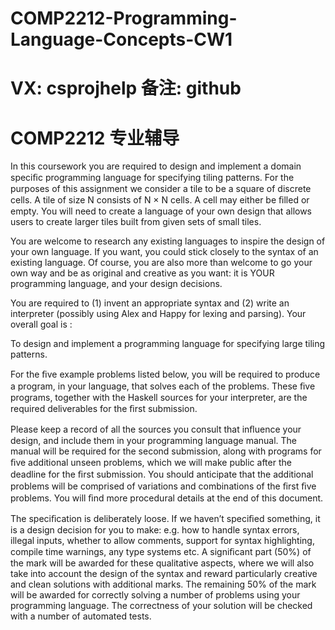 # COMP2212-Programming-Language-Concepts-CW1
# VX: csprojhelp 备注: github
# COMP2212 专业辅导

In this coursework you are required to design and implement a domain speciﬁc programming language for specifying tiling patterns. For the purposes of this assignment we consider a tile to be a square of discrete cells. A tile of size N consists of N × N cells. A cell may either be ﬁlled or empty. You will need to create a language of your own design that allows users to create larger tiles built from given sets of small tiles.

You are welcome to research any existing languages to inspire the design of your own language. If you want, you could stick closely to the syntax of an existing language. Of course, you are also more than welcome to go your own way and be as original and creative as you want: it is YOUR programming language, and your design decisions.

You are required to (1) invent an appropriate syntax and (2) write an interpreter (possibly using Alex and Happy for lexing and parsing). Your overall goal is :

To design and implement a programming language for specifying large tiling patterns.

For the ﬁve example problems listed below, you will be required to produce a program, in your language, that solves each of the problems. These ﬁve programs, together with the Haskell sources for your interpreter, are the required deliverables for the ﬁrst submission.

Please keep a record of all the sources you consult that inﬂuence your design, and include them in your programming language manual. The manual will be required for the second submission, along with programs for ﬁve additional unseen problems, which we will make public after the deadline for the ﬁrst submission. You should anticipate that the additional problems will be comprised of variations and combinations of the ﬁrst ﬁve problems. You will ﬁnd more procedural details at the end of this document.

The speciﬁcation is deliberately loose. If we haven’t speciﬁed something, it is a design decision for you to make: e.g. how to handle syntax errors, illegal inputs, whether to allow comments, support for syntax highlighting, compile time warnings, any type systems etc. A signiﬁcant part (50%) of the mark will be awarded for these qualitative aspects, where we will also take into account the design of the syntax and reward particularly creative and clean solutions with additional marks. The remaining 50% of the mark will be awarded for correctly solving a number of problems using your programming language. The correctness of your solution will be checked with a number of automated tests.
